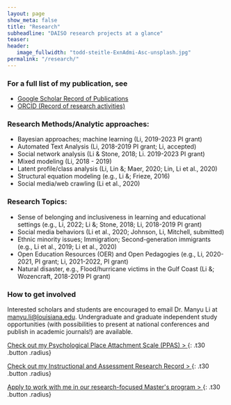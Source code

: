 ```yaml
---
layout: page
show_meta: false
title: "Research"
subheadline: "DAISO research projects at a glance"
teaser:  
header:
   image_fullwidth: "todd-steitle-ExnAdmi-Asc-unsplash.jpg"
permalink: "/research/"
---
```


### For a full list of my publication, see
* [Google Scholar Record of Publications](https://scholar.google.com/citations?user=lU50KEgAAAAJ&amp;hl=en)
* [ORCID (Record of research activities)](https://orcid.org/0000-0002-8324-5868)


### Research Methods/Analytic approaches:
* Bayesian approaches; machine learning (Li, 2019-2023 PI grant)
* Automated Text Analysis (Li, 2018-2019 PI grant; Li, accepted)
* Social network analysis (Li & Stone, 2018; Li. 2019-2023 PI grant)
* Mixed modeling (Li, 2018 - 2019)
* Latent profile/class analysis (Li, Lin &; Maer, 2020; Lin, Li et al., 2020)
* Structural equation modeling (e.g., Li &; Frieze, 2016)
* Social media/web crawling (Li et al., 2020)

### Research Topics:
* Sense of belonging and inclusiveness in learning and educational settings (e.g., Li, 2022; Li &; Stone, 2018; Li, 2018-2019 PI grant)
* Social media behaviors (Li et al., 2020; Johnson, Li, Mitchell, submitted)
* Ethnic minority issues; Immigration; Second-generation immigrants (e.g., Li et al., 2019; Li et al., 2020)
* Open Education Resources (OER) and Open Pedagogies (e.g., Li, 2020-2021, PI grant; Li, 2021-2022, PI grant)
* Natural disaster, e.g., Flood/hurricane victims in the Gulf Coast (Li &; Wozencraft, 2018-2019 PI grant)

### How to get involved
Interested scholars and students are encouraged to email Dr. Manyu Li at manyu.li@louisiana.edu. Undergraduate and graduate independent study opportunities (with possibilities to present at national conferences and publish in academic journals!) are available. 


[Check out my Psychological Place Attachment Scale (PPAS) > ](https://manyu26.github.io/daisolab/research/ppas)
{: .t30 .button .radius}

[Check out my Instructional and Assessment Research Record > ](https://manyu26.github.io/daisolab/research/assessment)
{: .t30 .button .radius}

[Apply to work with me in our research-focused Master's program > ](https://psychology.louisiana.edu/programs/masters-program)
{: .t30 .button .radius}

